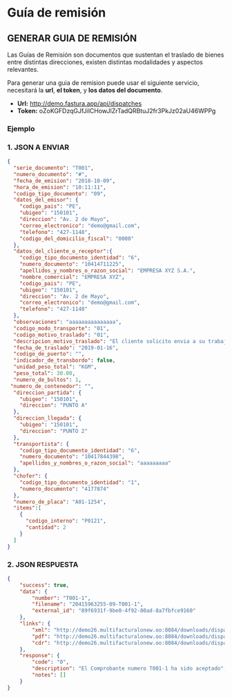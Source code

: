 # Guía de remisión

## GENERAR GUIA DE REMISIÓN

Las Guías de Remisión son documentos que sustentan el traslado de bienes entre distintas direcciones, existen distintas modalidades y aspectos relevantes.

Para generar una guia de remision puede usar el siguiente servicio, necesitará la **url**, **el token**, y **los datos del documento**.

- **Url:** http://demo.fastura.app/api/dispatches
- **Token:** oZoKGFDzqGJfJilCHowJlZrTadQRBtuJ2fr3PkJz02aU46WPPg

### Ejemplo

### 1. JSON A ENVIAR

```json
{
  "serie_documento": "T001",
  "numero_documento": "#",
  "fecha_de_emision": "2018-10-09",
  "hora_de_emision": "10:11:11",
  "codigo_tipo_documento": "09",
  "datos_del_emisor": {
    "codigo_pais": "PE",
    "ubigeo": "150101",
    "direccion": "Av. 2 de Mayo",
    "correo_electronico": "demo@gmail.com",
    "telefono": "427-1148",
    "codigo_del_domicilio_fiscal": "0000"
  },
  "datos_del_cliente_o_receptor":{
    "codigo_tipo_documento_identidad": "6",
    "numero_documento": "10414711225",
    "apellidos_y_nombres_o_razon_social": "EMPRESA XYZ S.A.",
    "nombre_comercial": "EMPRESA XYZ",
    "codigo_pais": "PE",
    "ubigeo": "150101",
    "direccion": "Av. 2 de Mayo",
    "correo_electronico": "demo@gmail.com",
    "telefono": "427-1148"
  },
  "observaciones": "aaaaaaaaaaaaaaa",
  "codigo_modo_transporte": "01",
  "codigo_motivo_traslado": "01",
  "descripcion_motivo_traslado": "El cliente solicito envia a su trabajo en ...",
  "fecha_de_traslado": "2019-01-16",
  "codigo_de_puerto": "",
  "indicador_de_transbordo": false,
  "unidad_peso_total": "KGM",
  "peso_total": 30.00,
  "numero_de_bultos": 1,
 "numero_de_contenedor": "",
  "direccion_partida": {
    "ubigeo": "150101",
    "direccion": "PUNTO A"
  },
  "direccion_llegada": {
    "ubigeo": "150101",
    "direccion": "PUNTO 2"
  },
  "transportista": {
    "codigo_tipo_documento_identidad": "6",
    "numero_documento": "10417844398",
    "apellidos_y_nombres_o_razon_social": "aaaaaaaaa"
  },
  "chofer": {
    "codigo_tipo_documento_identidad": "1",
    "numero_documento": "4177874"
  },
  "numero_de_placa": "A01-1254",
  "items":[
    {
      "codigo_interno": "P0121",
      "cantidad": 2
    }
  ]
}
```

### 2. JSON RESPUESTA

```json
{
    "success": true,
    "data": {
        "number": "T001-1",
        "filename": "20415963255-09-T001-1",
        "external_id": "89f6931f-9be0-4f92-80ad-8a7fbfce9160"
    },
    "links": {
        "xml": "http://demo26.multifacturalonew.oo:8084/downloads/dispatch/xml/89f6931f-9be0-4f92-80ad-8a7fbfce9160",
        "pdf": "http://demo26.multifacturalonew.oo:8084/downloads/dispatch/pdf/89f6931f-9be0-4f92-80ad-8a7fbfce9160",
        "cdr": "http://demo26.multifacturalonew.oo:8084/downloads/dispatch/cdr/89f6931f-9be0-4f92-80ad-8a7fbfce9160"
    },
    "response": {
        "code": "0",
        "description": "El Comprobante numero T001-1 ha sido aceptado",
        "notes": []
    }
}
```
